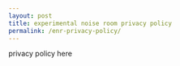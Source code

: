 ```yaml
---
layout: post
title: experimental noise room privacy policy
permalink: /enr-privacy-policy/
---
```

privacy policy here
